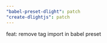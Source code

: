 ```yaml
---
"babel-preset-dlight": patch
"create-dlightjs": patch
---
```


feat: remove tag import in babel preset
